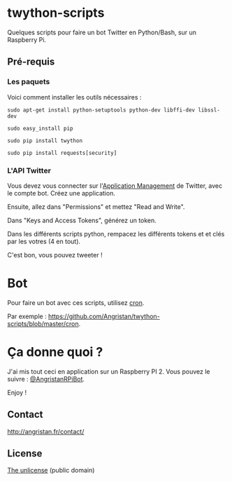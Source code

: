 # twython-scripts
Quelques scripts pour faire un bot Twitter en Python/Bash, sur un Raspberry Pi.

## Pré-requis

### Les paquets
Voici comment installer les outils nécessaires :

`sudo apt-get install python-setuptools python-dev libffi-dev libssl-dev`

`sudo easy_install pip`

`sudo pip install twython`

`sudo pip install requests[security]`


### L'API Twitter
Vous devez vous connecter sur l'[Application Management](https://apps.twitter.com/app/new) de Twitter, avec le compte bot. Créez une application.

Ensuite, allez dans "Permissions" et mettez "Read and Write".

Dans "Keys and Access Tokens", générez un token.

Dans les différents scripts python, rempacez les différents tokens et et clés par les votres (4 en tout).

C'est bon, vous pouvez tweeter !

# Bot
Pour faire un bot avec ces scripts, utilisez [cron](https://fr.wikipedia.org/wiki/Cron).

Par exemple : https://github.com/Angristan/twython-scripts/blob/master/cron.

# Ça donne quoi ?

J'ai mis tout ceci en application sur un Raspberry PI 2. Vous pouvez le suivre : [@AngristanRPiBot](https://twitter.com/AngristanRPiBot/).

Enjoy !

## Contact

http://angristan.fr/contact/

## License

[The unlicense](https://github.com/Angristan/ArchLinux-DNS-server/blob/master/LICENSE) (public domain)
